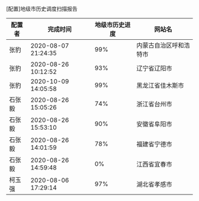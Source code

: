 [配置]地级市历史调度扫描报告

|	配置者	|	完成时间	|	地级市历史进度	|	网站名	|
|----|----|----|----|
|	张豹	|	2020-08-07 21:24:35	|	 99%	|	内蒙古自治区呼和浩特市	|
|	张豹	|	2020-08-26 10:12:52	|	 93%	|	辽宁省辽阳市	|
|	张豹	|	2020-10-09 14:05:58	|	 99%	|	黑龙江省佳木斯市	|
|	石张毅	|	2020-08-26 15:05:26	|	 74%	|	浙江省台州市	|
|	石张毅	|	2020-08-26 15:53:10	|	 90%	|	安徽省阜阳市	|
|	石张毅	|	2020-08-26 14:01:59	|	 78%	|	福建省宁德市	|
|	石张毅	|	2020-08-26 14:59:48	|	  0%	|	江西省宜春市	|
|	柯玉强	|	2020-08-06 17:29:14	|	 97%	|	湖北省孝感市	|
